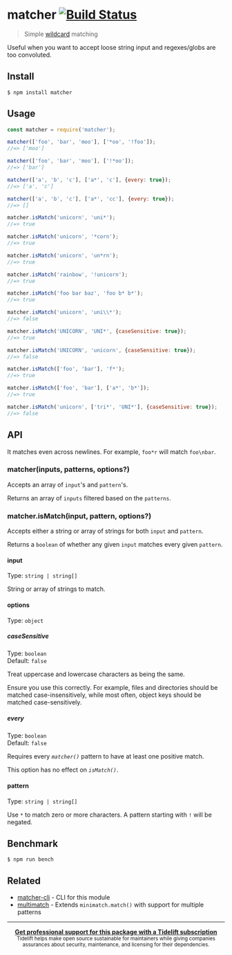 # matcher [![Build Status](https://travis-ci.com/sindresorhus/matcher.svg?branch=master)](https://travis-ci.com/sindresorhus/matcher)

> Simple [wildcard](https://en.wikipedia.org/wiki/Wildcard_character) matching

Useful when you want to accept loose string input and regexes/globs are too convoluted.

## Install

```
$ npm install matcher
```

## Usage

```js
const matcher = require('matcher');

matcher(['foo', 'bar', 'moo'], ['*oo', '!foo']);
//=> ['moo']

matcher(['foo', 'bar', 'moo'], ['!*oo']);
//=> ['bar']

matcher(['a', 'b', 'c'], ['a*', 'c'], {every: true});
//=> ['a', 'c']

matcher(['a', 'b', 'c'], ['a*', 'cc'], {every: true});
//=> []

matcher.isMatch('unicorn', 'uni*');
//=> true

matcher.isMatch('unicorn', '*corn');
//=> true

matcher.isMatch('unicorn', 'un*rn');
//=> true

matcher.isMatch('rainbow', '!unicorn');
//=> true

matcher.isMatch('foo bar baz', 'foo b* b*');
//=> true

matcher.isMatch('unicorn', 'uni\\*');
//=> false

matcher.isMatch('UNICORN', 'UNI*', {caseSensitive: true});
//=> true

matcher.isMatch('UNICORN', 'unicorn', {caseSensitive: true});
//=> false

matcher.isMatch(['foo', 'bar'], 'f*');
//=> true

matcher.isMatch(['foo', 'bar'], ['a*', 'b*']);
//=> true

matcher.isMatch('unicorn', ['tri*', 'UNI*'], {caseSensitive: true});
//=> false
```

## API

It matches even across newlines. For example, `foo*r` will match `foo\nbar`.

### matcher(inputs, patterns, options?)

Accepts an array of `input`'s and `pattern`'s.

Returns an array of `inputs` filtered based on the `patterns`.

### matcher.isMatch(input, pattern, options?)

Accepts either a string or array of strings for both `input` and `pattern`.

Returns a `boolean` of whether any given `input` matches every given `pattern`.

#### input

Type: `string | string[]`

String or array of strings to match.

#### options

Type: `object`

##### caseSensitive

Type: `boolean`\
Default: `false`

Treat uppercase and lowercase characters as being the same.

Ensure you use this correctly. For example, files and directories should be matched case-insensitively, while most often, object keys should be matched case-sensitively.

##### every

Type: `boolean`\
Default: `false`

Requires every _`matcher()`_ pattern to have at least one positive match.

This option has no effect on _`isMatch()`_.

#### pattern

Type: `string | string[]`

Use `*` to match zero or more characters. A pattern starting with `!` will be negated.

## Benchmark

```
$ npm run bench
```

## Related

- [matcher-cli](https://github.com/sindresorhus/matcher-cli) - CLI for this module
- [multimatch](https://github.com/sindresorhus/multimatch) - Extends `minimatch.match()` with support for multiple patterns

---

<div align="center">
	<b>
		<a href="https://tidelift.com/subscription/pkg/npm-matcher?utm_source=npm-matcher&utm_medium=referral&utm_campaign=readme">Get professional support for this package with a Tidelift subscription</a>
	</b>
	<br>
	<sub>
		Tidelift helps make open source sustainable for maintainers while giving companies<br>assurances about security, maintenance, and licensing for their dependencies.
	</sub>
</div>

